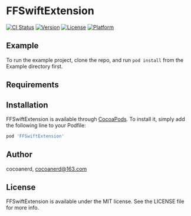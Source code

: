 # FFSwiftExtension

[![CI Status](https://img.shields.io/travis/cocoanerd/FFSwiftExtension.svg?style=flat)](https://travis-ci.org/cocoanerd/FFSwiftExtension)
[![Version](https://img.shields.io/cocoapods/v/FFSwiftExtension.svg?style=flat)](https://cocoapods.org/pods/FFSwiftExtension)
[![License](https://img.shields.io/cocoapods/l/FFSwiftExtension.svg?style=flat)](https://cocoapods.org/pods/FFSwiftExtension)
[![Platform](https://img.shields.io/cocoapods/p/FFSwiftExtension.svg?style=flat)](https://cocoapods.org/pods/FFSwiftExtension)

## Example

To run the example project, clone the repo, and run `pod install` from the Example directory first.

## Requirements

## Installation

FFSwiftExtension is available through [CocoaPods](https://cocoapods.org). To install
it, simply add the following line to your Podfile:

```ruby
pod 'FFSwiftExtension'
```

## Author

cocoanerd, cocoanerd@163.com

## License

FFSwiftExtension is available under the MIT license. See the LICENSE file for more info.
